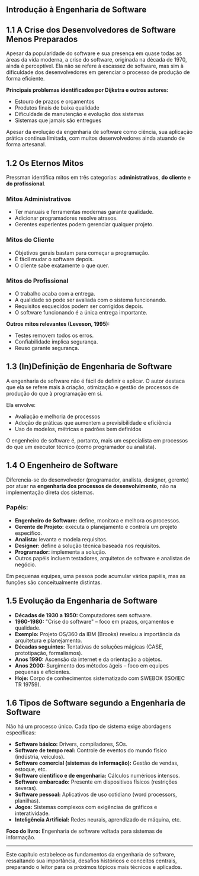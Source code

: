 ## Introdução à Engenharia de Software

## 1.1 A Crise dos Desenvolvedores de Software Menos Preparados

Apesar da popularidade do software e sua presença em quase todas as áreas da vida moderna, a crise do software, originada na década de 1970, ainda é perceptível. Ela não se refere à escassez de software, mas sim à dificuldade dos desenvolvedores em gerenciar o processo de produção de forma eficiente.

**Principais problemas identificados por Dijkstra e outros autores:**
- Estouro de prazos e orçamentos
- Produtos finais de baixa qualidade
- Dificuldade de manutenção e evolução dos sistemas
- Sistemas que jamais são entregues

Apesar da evolução da engenharia de software como ciência, sua aplicação prática continua limitada, com muitos desenvolvedores ainda atuando de forma artesanal.

## 1.2 Os Eternos Mitos

Pressman identifica mitos em três categorias: **administrativos**, **do cliente** e **do profissional**.

### Mitos Administrativos
- Ter manuais e ferramentas modernas garante qualidade.
- Adicionar programadores resolve atrasos.
- Gerentes experientes podem gerenciar qualquer projeto.

### Mitos do Cliente
- Objetivos gerais bastam para começar a programação.
- É fácil mudar o software depois.
- O cliente sabe exatamente o que quer.

### Mitos do Profissional
- O trabalho acaba com a entrega.
- A qualidade só pode ser avaliada com o sistema funcionando.
- Requisitos esquecidos podem ser corrigidos depois.
- O software funcionando é a única entrega importante.

**Outros mitos relevantes (Leveson, 1995):**
- Testes removem todos os erros.
- Confiabilidade implica segurança.
- Reuso garante segurança.

## 1.3 (In)Definição de Engenharia de Software

A engenharia de software não é fácil de definir e aplicar. O autor destaca que ela se refere mais à criação, otimização e gestão de processos de produção do que à programação em si.

Ela envolve:
- Avaliação e melhoria de processos
- Adoção de práticas que aumentem a previsibilidade e eficiência
- Uso de modelos, métricas e padrões bem definidos

O engenheiro de software é, portanto, mais um especialista em processos do que um executor técnico (como programador ou analista).

## 1.4 O Engenheiro de Software

Diferencia-se do desenvolvedor (programador, analista, designer, gerente) por atuar na **engenharia dos processos de desenvolvimento**, não na implementação direta dos sistemas.

### Papéis:
- **Engenheiro de Software:** define, monitora e melhora os processos.
- **Gerente de Projeto:** executa o planejamento e controla um projeto específico.
- **Analista:** levanta e modela requisitos.
- **Designer:** define a solução técnica baseada nos requisitos.
- **Programador:** implementa a solução.
- Outros papéis incluem testadores, arquitetos de software e analistas de negócio.

Em pequenas equipes, uma pessoa pode acumular vários papéis, mas as funções são conceitualmente distintas.

## 1.5 Evolução da Engenharia de Software

- **Décadas de 1930 a 1950:** Computadores sem software.
- **1960-1980:** "Crise do software" – foco em prazos, orçamentos e qualidade.
- **Exemplo:** Projeto OS/360 da IBM (Brooks) revelou a importância da arquitetura e planejamento.
- **Décadas seguintes:** Tentativas de soluções mágicas (CASE, prototipação, formalismos).
- **Anos 1990:** Ascensão da internet e da orientação a objetos.
- **Anos 2000:** Surgimento dos métodos ágeis – foco em equipes pequenas e eficientes.
- **Hoje:** Corpo de conhecimentos sistematizado com SWEBOK (ISO/IEC TR 19759).


## 1.6 Tipos de Software segundo a Engenharia de Software
Não há um processo único. Cada tipo de sistema exige abordagens específicas:

- **Software básico:** Drivers, compiladores, SOs.
- **Software de tempo real:** Controle de eventos do mundo físico (indústria, veículos).
- **Software comercial (sistemas de informação):** Gestão de vendas, estoque, etc.
- **Software científico e de engenharia:** Cálculos numéricos intensos.
- **Software embarcado:** Presente em dispositivos físicos (restrições severas).
- **Software pessoal:** Aplicativos de uso cotidiano (word processors, planilhas).
- **Jogos:** Sistemas complexos com exigências de gráficos e interatividade.
- **Inteligência Artificial:** Redes neurais, aprendizado de máquina, etc.

**Foco do livro:** Engenharia de software voltada para sistemas de informação.

---

Este capítulo estabelece os fundamentos da engenharia de software, ressaltando sua importância, desafios históricos e conceitos centrais, preparando o leitor para os próximos tópicos mais técnicos e aplicados.
